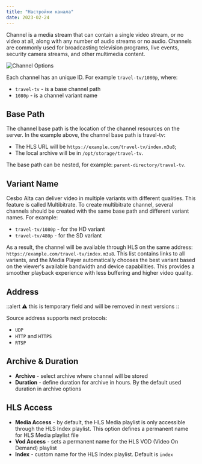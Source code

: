 ```yaml
---
title: "Настройки канала"
date: 2023-02-24
---
```


Channel is a media stream that can contain a single video stream, or no video at all, along with any number of audio streams or no audio. Channels are commonly used for broadcasting television programs, live events, security camera streams, and other multimedia content.

![Channel Options](https://cdn.cesbo.com/help/alta/ott-settings/channels/channel-settings/options.png)

Each channel has an unique ID. For example `travel-tv/1080p`, where:

- `travel-tv` - is a base channel path
- `1080p` - is a channel variant name

## Base Path

The channel base path is the location of the channel resources on the server. In the example above, the channel base path is travel-tv:

- The HLS URL will be `https://example.com/travel-tv/index.m3u8`;
- The local archive will be in `/opt/storage/travel-tv`.

The base path can be nested, for example: `parent-directory/travel-tv`.

## Variant Name

Cesbo Alta can deliver video in multiple variants with different qualities. This feature is called Multibitrate. To create multibitrate channel, several channels should be created with the same base path and different variant names. For example:

- `travel-tv/1080p` - for the HD variant
- `travel-tv/480p` - for the SD variant

As a result, the channel will be available through HLS on the same address: `https://example.com/travel-tv/index.m3u8`. This list contains links to all variants, and the Media Player automatically chooses the best variant based on the viewer's available bandwidth and device capabilities. This provides a smoother playback experience with less buffering and higher video quality.

## Address

::alert
⚠️ this is temporary field and will be removed in next versions
::

Source address supports next protocols:

- `UDP`
- `HTTP` and `HTTPS`
- `RTSP`

## Archive & Duration

- **Archive** - select archive where channel will be stored
- **Duration** - define duration for archive in hours. By the default used duration in archive options

## HLS Access

- **Media Access** - by default, the HLS Media playlist is only accessible through the HLS Index playlist. This option defines a permanent name for HLS Media playlist file
- **Vod Access** - sets a permanent name for the HLS VOD (Video On Demand) playlist
- **Index** - custom name for the HLS Index playlist. Default is `index`
